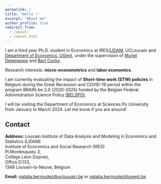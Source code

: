 ```yaml
---
permalink: /
title: "Hello !"
excerpt: "About me"
author_profile: true
redirect_from: 
  - /about/
  - /about.html
---
```


I am a third year Ph.D. student in Economics at IRES/[LIDAM](https://uclouvain.be/en/research-institutes/lidam), UCLouvain and [Department of Economics, UGent](https://www.ugent.be/eb/economics/en/research/laboureconwelfpg), under the supervision of [Muriel Dejemeppe](https://perso.uclouvain.be/muriel.dejemeppe/) and [Bart Cockx](https://sites.google.com/site/bartcockxsite/).
<br />

Research interests: **micro-econometrics** and **labor economics**. <br />

I am currently evaluating the impact of **Short-time work (STW) policies** in Belgium during the Great Recession and COVID-19 period within the program BRAIN-be 2.0 (2020-2025) funded by the Belgian Federal Administration Science Policy [(BELSPO)](https://www.belspo.be/).<br />

I will be visiting the Department of Economics at Sciences Po University from January to March 2024. Let me know if you are around!

## Contact

**Address:** 
Louvain Institute of Data Analysis and Modeling in Economics and Statistics (LIDAM)<br />
Institute of Economics and Social Research (IRES)<br />
Pl.Montesquieu 3, <br />
Collège Léon Dupriez, <br />
Office D.133,<br /> 
1348 Louvain-la-Neuve, Belgium  
  
**Email:** natalia.bermudez@uclouvain.be or natalia.bermudez@ugent.be   

